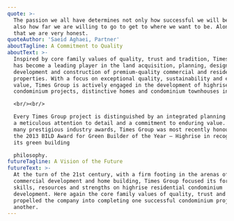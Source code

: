 ```yaml
---
quote: >-
  The passion we all have determines not only how successful we will be, but
  also how far we are willing to go to get to where we want to be. Along with
  that we are very honest.
quoteAuthor: 'Saeid Aghaei, Partner'
aboutTagline: A Commitment to Quality
aboutText: >-
  Inspired by core family values of quality, trust and tradition, Times Group
  has become a leading player in the land acquisition, planning, design,
  development and construction of premium-quality commercial and residential
  properties. With a focus on exceptional quality, sustainability and enduring
  value, Times Group is actively engaged in the development of highrise
  condominium projects, distinctive homes and condominium townhouses in the GTA.

  <br/><br/>

  Every Times Group project is distinguished by an integrated planning process,
  a meticulous attention to detail and a commitment to enduring value. Winner of
  many prestigious industry awards, Times Group was most recently honoured with
  the 2013 BILD Award for Green Builder of the Year – Highrise in recognition of
  its green building 

  philosophy.
futureTagline: A Vision of the Future
futureText: >-
  At the turn of the 21st century, with a firm footing in the arenas of
  commercial development and home building, Times Group focused its formidable
  skills, resources and strengths on highrise residential condominium
  development. Here again the core family values of quality, trust and tradition
  propelled the company into completing one successful condominium project after
  another.
---
```


